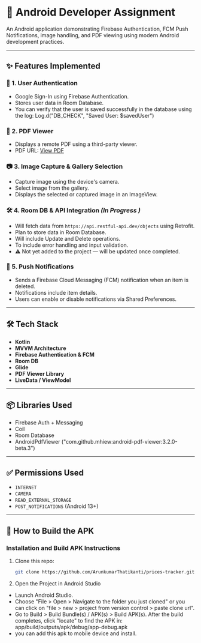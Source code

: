 # 📱 Android Developer Assignment


An Android application demonstrating Firebase Authentication, FCM Push Notifications, image handling,
and PDF viewing using modern Android development practices.

---

## ✨ Features Implemented

### 🔐 1. User Authentication
- Google Sign-In using Firebase Authentication.
- Stores user data in Room Database. 
- You can verify that the user is saved successfully in the database using the log:
  Log.d("DB_CHECK", "Saved User: $savedUser") 

### 📄 2. PDF Viewer
- Displays a remote PDF using a third-party viewer.
- PDF URL: [View PDF](https://fssservices.bookxpert.co/GeneratedPDF/Companies/nadc/2024-2025/BalanceSheet.pdf)

### 📷 3. Image Capture & Gallery Selection
- Capture image using the device's camera.
- Select image from the gallery.
- Displays the selected or captured image in an ImageView.

### 🛠️ 4. Room DB & API Integration *(In Progress )*
- Will fetch data from `https://api.restful-api.dev/objects` using Retrofit.
- Plan to store data in Room Database.
- Will include Update and Delete operations.
- To include error handling and input validation.
- ⚠️ Not yet added to the project — will be updated once completed.

### 🔔 5. Push Notifications
- Sends a Firebase Cloud Messaging (FCM) notification when an item is deleted.
- Notifications include item details.
- Users can enable or disable notifications via Shared Preferences.


---

## 🛠️ Tech Stack

- **Kotlin**
- **MVVM Architecture**
- **Firebase Authentication & FCM**
- **Room DB** 
- **Glide**
- **PDF Viewer Library**
- **LiveData / ViewModel**


---


## 📦 Libraries Used

- Firebase Auth + Messaging
- Coil
- Room Database 
- AndroidPdfViewer ("com.github.mhiew:android-pdf-viewer:3.2.0-beta.3")

---

## ✅ Permissions Used

- `INTERNET`
- `CAMERA`
- `READ_EXTERNAL_STORAGE`
- `POST_NOTIFICATIONS` (Android 13+)

---

## 🚀 How to Build the APK

### Installation and Build APK Instructions
1. Clone this repo:
   ```bash
   git clone https://github.com/ArunkumarThatikanti/prices-tracker.git

2. Open the Project in Android Studio
- Launch Android Studio.
- Choose "File > Open > Navigate to the folder you just cloned" or you can click on "file > new > project from version control > paste clone url".
- Go to Build > Build Bundle(s) / APK(s) > Build APK(s).
  After the build completes, click "locate" to find the APK in:
  app/build/outputs/apk/debug/app-debug.apk
- you can add this apk to mobile device and install.
